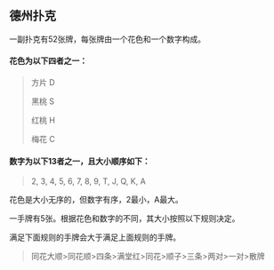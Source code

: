 ## 德州扑克

一副扑克有52张牌，每张牌由一个花色和一个数字构成。

#### 花色为以下四者之一：
> 方片 D
> 
> 黑桃 S
> 
> 红桃 H
> 
> 梅花 C

#### 数字为以下13者之一，且大小顺序如下：
> 2, 3, 4, 5, 6, 7, 8, 9, T, J, Q, K, A

花色是大小无序的，但数字有序，2最小，A最大。

一手牌有5张。根据花色和数字的不同，其大小按照以下规则决定。

满足下面规则的手牌会大于满足上面规则的手牌。

> 同花大顺>同花顺>四条>满堂红>同花>顺子>三条>两对>一对>散牌
